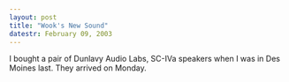 ```yaml
---
layout: post
title: "Wook's New Sound"
datestr: February 09, 2003
---
```


I bought a pair of Dunlavy Audio Labs, SC-IVa speakers when I
was in Des Moines last. They arrived on Monday.
